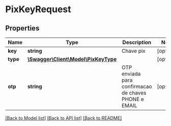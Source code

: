 # PixKeyRequest

## Properties
Name | Type | Description | Notes
------------ | ------------- | ------------- | -------------
**key** | **string** | Chave pix | [optional] 
**type** | [**\Swagger\Client\Model\PixKeyType**](PixKeyType.md) |  | [optional] 
**otp** | **string** | OTP enviada para confirmacao de chaves PHONE e EMAIL | [optional] 

[[Back to Model list]](../../README.md#documentation-for-models) [[Back to API list]](../../README.md#documentation-for-api-endpoints) [[Back to README]](../../README.md)


